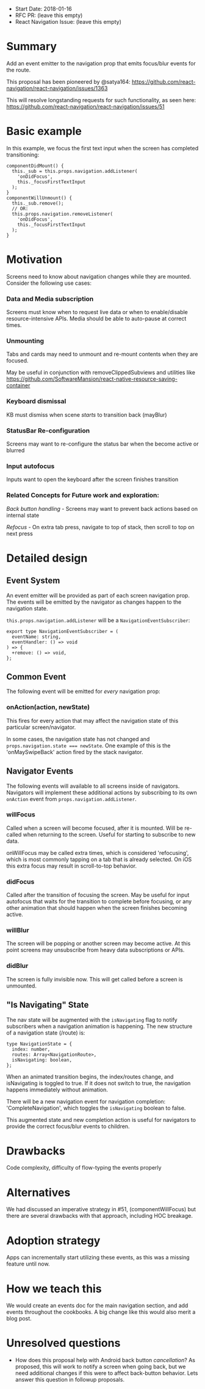 * Start Date: 2018-01-16
* RFC PR: (leave this empty)
* React Navigation Issue: (leave this empty)

# Summary

Add an event emitter to the navigation prop that emits focus/blur events for the route.

This proposal has been pioneered by @satya164: https://github.com/react-navigation/react-navigation/issues/1363

This will resolve longstanding requests for such functionality, as seen here: https://github.com/react-navigation/react-navigation/issues/51

# Basic example

In this example, we focus the first text input when the screen has completed transitioning:

```
componentDidMount() {
  this._sub = this.props.navigation.addListener(
    'onDidFocus',
    this._focusFirstTextInput
  );
}
componentWillUnmount() {
  this._sub.remove();
  // OR:
  this.props.navigation.removeListener(
    'onDidFocus',
    this._focusFirstTextInput
  );
}
```

# Motivation

Screens need to know about navigation changes while they are mounted. Consider the following use cases:

### Data and Media subscription

Screens must know when to request live data or when to enable/disable resource-intensive APIs. Media should be able to auto-pause at correct times.

### Unmounting

Tabs and cards may need to unmount and re-mount contents when they are focused.

May be useful in conjunction with removeClippedSubviews and utilities like https://github.com/SoftwareMansion/react-native-resource-saving-container

### Keyboard dismissal

KB must dismiss when scene _starts_ to transition back (mayBlur)

### StatusBar Re-configuration

Screens may want to re-configure the status bar when the become active or blurred

### Input autofocus

Inputs want to open the keyboard after the screen finishes transition

### Related Concepts for Future work and exploration:

_Back button handling_ - Screens may want to prevent back actions based on internal state

_Refocus_ - On extra tab press, navigate to top of stack, then scroll to top on next press

# Detailed design

## Event System

An event emitter will be provided as part of each screen navigation prop. The events will be emitted by the navigator as changes happen to the navigation state.

`this.props.navigation.addListener` will be a `NavigationEventSubscriber`:

```
export type NavigationEventSubscriber = (
  eventName: string,
  eventHandler: () => void
) => {
  +remove: () => void,
};
```

## Common Event

The following event will be emitted for _every_ navigation prop:

### onAction(action, newState)

This fires for every action that may affect the navigation state of this particular screen/navigator.

In some cases, the navigation state has not changed and `props.navigation.state === newState`. One example of this is the 'onMaySwipeBack' action fired by the stack navigator.

## Navigator Events

The following events will available to all screens inside of navigators. Navigators will implement these additional actions by subscribing to its own `onAction` event from `props.navigation.addListener`.

### willFocus

Called when a screen will become focused, after it is mounted. Will be re-called when returning to the screen. Useful for starting to subscribe to new data.

onWillFocus may be called extra times, which is considered 'refocusing', which is most commonly tapping on a tab that is already selected. On iOS this extra focus may result in scroll-to-top behavior.

### didFocus

Called after the transition of focusing the screen. May be useful for input autofocus that waits for the transition to complete before focusing, or any other animation that should happen when the screen finishes becoming active.

### willBlur

The screen will be popping or another screen may become active. At this point screens may unsubscribe from heavy data subscriptions or APIs.

### didBlur

The screen is fully invisible now. This will get called before a screen is unmounted.

## "Is Navigating" State

The nav state will be augmented with the `isNavigating` flag to notify subscribers when a navigation animation is happening. The new structure of a navigation state (/route) is:

```
type NavigationState = {
  index: number,
  routes: Array<NavigationRoute>,
  isNavigating: boolean,
};
```

When an animated transition begins, the index/routes change, and isNavigating is toggled to true. If it does not switch to true, the navigation happens immediately without animation.

There will be a new navigation event for navigation completion: 'CompleteNavigation', which toggles the `isNavigating` boolean to false.

This augmented state and new completion action is useful for navigators to provide the correct focus/blur events to children.

# Drawbacks

Code complexity, difficulty of flow-typing the events properly

# Alternatives

We had discussed an imperative strategy in #51, (componentWillFocus) but there are several drawbacks with that approach, including HOC breakage.

# Adoption strategy

Apps can incrementally start utilizing these events, as this was a missing feature until now.

# How we teach this

We would create an events doc for the main navigation section, and add events throughout the cookbooks. A big change like this would also merit a blog post.

# Unresolved questions

* How does this proposal help with Android back button _cancellation_? As proposed, this will work to notify a screen when going back, but we need additional changes if this were to affect back-button behavior. Lets answer this question in followup proposals.
